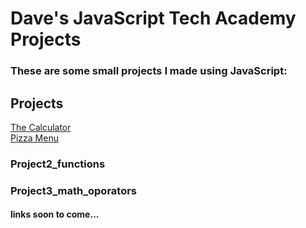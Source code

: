 # Dave's JavaScript Tech Academy Projects

### These are some small projects I made using JavaScript:

## Projects
[The Calculator](https://github.com/DaveBoss510/JavaScript-Projects/tree/main/Calculator)<br>
[Pizza Menu](https://github.com/DaveBoss510/JavaScript-Projects/tree/main/Pizza_Project)
### Project2_functions
### Project3_math_oporators
#### links soon to come...


